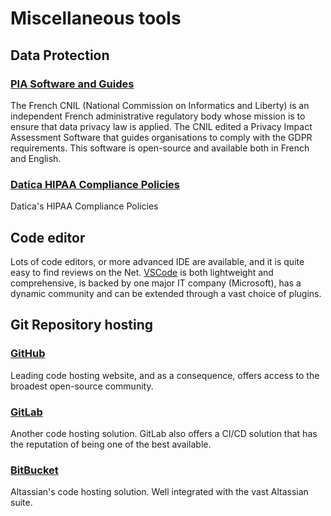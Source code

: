 # Miscellaneous tools

## Data Protection

### [PIA Software and Guides](https://www.cnil.fr/en/privacy-impact-assessment-pia) <Badges user="LINCnil" repo="pia"/>

The French CNIL (National Commission on Informatics and Liberty) is an independent French administrative regulatory body whose mission is to ensure that data privacy law is applied.
The CNIL edited a Privacy Impact Assessment Software that guides organisations to comply with the GDPR requirements.
This software is open-source and available both in French and English.

### [Datica HIPAA Compliance Policies](https://policy.datica.com/) <Badges user="catalyzeio" repo="policies" />

Datica's HIPAA Compliance Policies

## Code editor

Lots of code editors, or more advanced IDE are available, and it is quite easy to find reviews on the Net. [VSCode](https://code.visualstudio.com/) is both lightweight and comprehensive, is backed by one major IT company (Microsoft), has a dynamic community and can be extended through a vast choice of plugins.

## Git Repository hosting

### [GitHub](https://github.com/)

Leading code hosting website, and as a consequence, offers access to the broadest open-source community.

### [GitLab](https://gitlab.com/)

Another code hosting solution. GitLab also offers a CI/CD solution that has the reputation of being one of the best available.

### [BitBucket](https://bitbucket.org/)

Altassian's code hosting solution. Well integrated with the vast Altassian suite.
